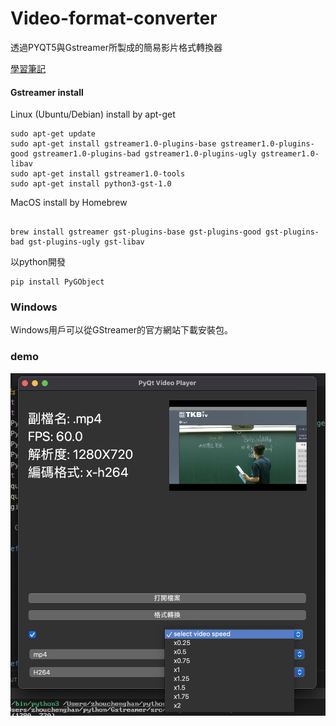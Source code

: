 # Video-format-converter

透過PYQT5與Gstreamer所製成的簡易影片格式轉換器

[學習筆記](https://www.notion.so/Gstreamer-ec24c78e1e3e485ca2afd81c5dfa57e6?pvs=4)

#### Gstreamer install

Linux (Ubuntu/Debian) install by apt-get

```
sudo apt-get update
sudo apt-get install gstreamer1.0-plugins-base gstreamer1.0-plugins-good gstreamer1.0-plugins-bad gstreamer1.0-plugins-ugly gstreamer1.0-libav
sudo apt-get install gstreamer1.0-tools
sudo apt-get install python3-gst-1.0
```

MacOS install by Homebrew

```

brew install gstreamer gst-plugins-base gst-plugins-good gst-plugins-bad gst-plugins-ugly gst-libav

```

以python開發

```
pip install PyGObject
```

### Windows

Windows用戶可以從GStreamer的官方網站下載安裝包。


### demo

![測試畫面](https://github.com/ImChouOWO/Video-format-converter/blob/main/pic/demo.png)


